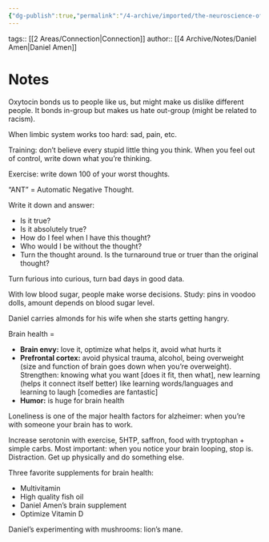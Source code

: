 ```yaml
---
{"dg-publish":true,"permalink":"/4-archive/imported/the-neuroscience-of-friendship-daniel-amen/","dgPassFrontmatter":true}
---
```


tags:: [[2 Areas/Connection\|Connection]]
author:: [[4 Archive/Notes/Daniel Amen\|Daniel Amen]]

# Notes
Oxytocin bonds us to people like us, but might make us dislike different people.
It bonds in-group but makes us hate out-group (might be related to racism).

When limbic system works too hard: sad, pain, etc.

Training: don’t believe every stupid little thing you think. When you feel out
of control, write down what you’re thinking.

Exercise: write down 100 of your worst thoughts.

“ANT” = Automatic Negative Thought.

Write it down and answer:

-   Is it true?
-   Is it absolutely true?
-   How do I feel when I have this thought?
-   Who would I be without the thought?
-   Turn the thought around. Is the turnaround true or truer than the original thought?

Turn furious into curious, turn bad days in good data.

With low blood sugar, people make worse decisions. Study: pins in voodoo dolls, amount depends on blood sugar level.

Daniel carries almonds for his wife when she starts getting hangry.

Brain health =

-   **Brain envy:** love it, optimize what helps it, avoid what hurts it
-   **Prefrontal cortex:** avoid physical trauma, alcohol, being overweight (size
    and function of brain goes down when you’re overweight). Strengthen: knowing
    what you want [does it fit, then what], new learning (helps it connect itself
    better) like learning words/languages and learning to laugh [comedies are
    fantastic]
-   **Humor:** is huge for brain health

Loneliness is one of the major health factors for alzheimer: when you’re with
someone your brain has to work.

Increase serotonin with exercise, 5HTP, saffron, food with tryptophan + simple
carbs. Most important: when you notice your brain looping, stop is. Distraction.
Get up physically and do something else.

Three favorite supplements for brain health:

-   Multivitamin
-   High quality fish oil
-   Daniel Amen’s brain supplement
-   Optimize Vitamin D

Daniel’s experimenting with mushrooms: lion’s mane.

